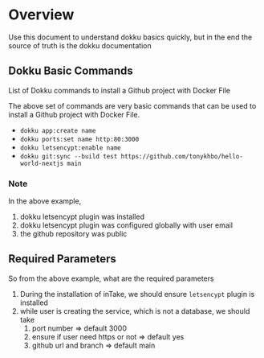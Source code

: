 # Overview

Use this document to understand dokku basics quickly, but in the end the source
of truth is the dokku documentation

## Dokku Basic Commands

List of Dokku commands to install a Github project with Docker File

The above set of commands are very basic commands that can be used to install a
Github project with Docker File.

- `dokku app:create name`
- `dokku ports:set name http:80:3000`
- `dokku letsencypt:enable name`
- `dokku git:sync --build test https://github.com/tonykhbo/hello-world-nextjs main`

### Note

In the above example,

1. dokku letsencypt plugin was installed
2. dokku letsencypt plugin was configured globally with user email
3. the github repository was public

## Required Parameters

So from the above example, what are the required parameters

1. During the installation of inTake, we should ensure `letsencypt` plugin is
   installed
2. while user is creating the service, which is not a database, we should take
   1. port number => default 3000
   2. ensure if user need https or not => default yes
   3. github url and branch => default main
